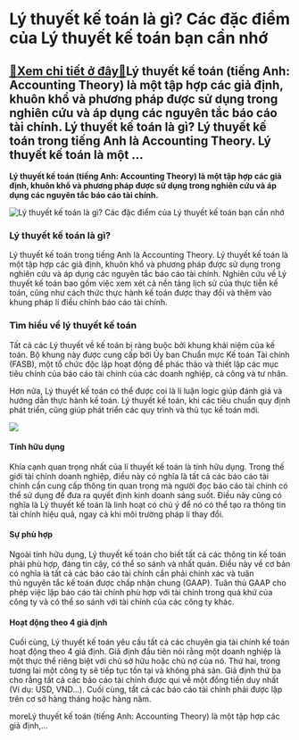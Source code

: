 Lý thuyết kế toán là gì? Các đặc điểm của Lý thuyết kế toán bạn cần nhớ
=======================================================================

[:gift:Xem chi tiết ở đây:gift:](https://hddtvn.com/ly-thuyet-ke-toan-la-gi-cac-dac-diem-cua-ly-thuyet-ke-toan-ban-can-nho/)Lý thuyết kế toán (tiếng Anh: Accounting Theory) là một tập hợp các giả định, khuôn khổ và phương pháp được sử dụng trong nghiên cứu và áp dụng các nguyên tắc báo cáo tài chính. Lý thuyết kế toán là gì? Lý thuyết kế toán trong tiếng Anh là Accounting Theory. Lý thuyết kế toán là một …
---------------------------------------------------------------------------------------------------------------------------------------------------------------------------------------------------------------------------------------------------------------------------------------------

**Lý thuyết kế toán (tiếng Anh: Accounting Theory) là một tập hợp các giả định, khuôn khổ và phương pháp được sử dụng trong nghiên cứu và áp dụng các nguyên tắc báo cáo tài chính.**


![Lý thuyết kế toán là gì? Các đặc điểm của Lý thuyết kế toán bạn cần nhớ](https://hddtvn.com/wp-content/uploads/2021/01/close-up-receipt-paper-grocery-shopping-list_35712-621.jpg)


### **Lý thuyết kế toán là gì?**


Lý thuyết kế toán trong tiếng Anh là Accounting Theory. Lý thuyết kế toán là một tập hợp các giả định, khuôn khổ và phương pháp được sử dụng trong nghiên cứu và áp dụng các nguyên tắc báo cáo tài chính. Nghiên cứu về Lý thuyết kế toán bao gồm việc xem xét cả nền tảng lịch sử của thực tiễn kế toán, cũng như cách thức thực hành kế toán được thay đổi và thêm vào khung pháp lí điều chỉnh báo cáo tài chính.


### **Tìm hiểu về lý thuyết kế toán**


Tất cả các Lý thuyết về kế toán bị ràng buộc bởi khung khái niệm của kế toán. Bộ khung này được cung cấp bởi Ủy ban Chuẩn mực Kế toán Tài chính (FASB), một tổ chức độc lập hoạt động để phác thảo và thiết lập các mục tiêu chính của báo cáo tài chính của các doanh nghiệp, cả công và tư nhân.


Hơn nữa, Lý thuyết kế toán có thể được coi là lí luận logic giúp đánh giá và hướng dẫn thực hành kế toán. Lý thuyết kế toán, khi các tiêu chuẩn quy định phát triển, cũng giúp phát triển các quy trình và thủ tục kế toán mới.


![](https://hddtvn.com/wp-content/uploads/2021/01/52503932.jpg)


#### **Tính hữu dụng**


Khía cạnh quan trọng nhất của lí thuyết kế toán là tính hữu dụng. Trong thế giới tài chính doanh nghiệp, điều này có nghĩa là tất cả các báo cáo tài chính cần cung cấp thông tin quan trọng mà người đọc báo cáo tài chính có thể sử dụng để đưa ra quyết định kinh doanh sáng suốt. Điều này cũng có nghĩa là Lý thuyết kế toán là linh hoạt có chủ ý để nó có thể tạo ra thông tin tài chính hiệu quả, ngay cả khi môi trường pháp lí thay đổi.


#### **Sự phù hợp**


Ngoài tính hữu dụng, Lý thuyết kế toán cho biết tất cả các thông tin kế toán phải phù hợp, đáng tin cậy, có thể so sánh và nhất quán. Điều này về cơ bản có nghĩa là tất cả các báo cáo tài chính cần phải chính xác và tuân thủ nguyên tắc kế toán được chấp nhận chung (GAAP). Tuân thủ GAAP cho phép việc lập báo cáo tài chính phù hợp với tài chính trong quá khứ của công ty và có thể so sánh với tài chính của các công ty khác.


#### **Hoạt động theo 4 giả định**


Cuối cùng, Lý thuyết kế toán yêu cầu tất cả các chuyên gia tài chính kế toán hoạt động theo 4 giả định. Giả định đầu tiên nói rằng một doanh nghiệp là một thực thể riêng biệt với chủ sở hữu hoặc chủ nợ của nó. Thứ hai, trong tương lai một công ty sẽ tiếp tục tồn tại và không phá sản. Giả định thứ ba cho rằng tất cả các báo cáo tài chính được qui về một đồng tiền duy nhất (Ví dụ: USD, VND…). Cuối cùng, tất cả các báo cáo tài chính phải được lập trên cơ sở hàng tháng hoặc hàng năm.


moreLý thuyết kế toán (tiếng Anh: Accounting Theory) là một tập hợp các giả định,…

